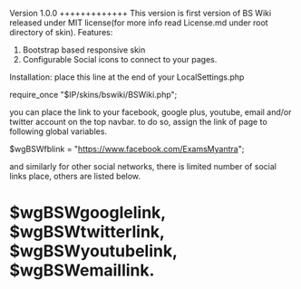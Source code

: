 Version 1.0.0
+++++++++++++
This version is first version of BS Wiki released under MIT license(for more info read License.md under root directory of skin).
Features:
1. Bootstrap based responsive skin
2. Configurable Social icons to connect to your pages.

Installation:
place this line at the end of your LocalSettings.php

require_once "$IP/skins/bswiki/BSWiki.php";

you can place the link to your facebook, google plus, youtube, email and/or twitter account on the top navbar. to do so, assign the link of page to following global variables.

$wgBSWfblink = "https://www.facebook.com/ExamsMyantra";

and similarly for other social networks, there is limited number of social links place, others are listed below.

$wgBSWgooglelink, $wgBSWtwitterlink, $wgBSWyoutubelink, $wgBSWemaillink.
======================================================